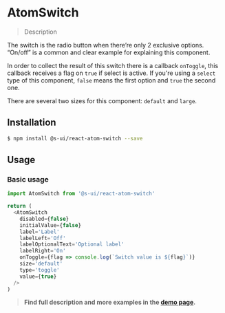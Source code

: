 # AtomSwitch

> Description

The switch is the radio button when there’re only 2 exclusive options. “On/off” is a common and clear example for explaining this component.

In order to collect the result of this switch there is a callback `onToggle`, this callback receives a flag on `true` if select is active. If you're using a `select` type of this component, `false` means the first option and `true` the second one.

There are several two sizes for this component: `default` and `large`.

## Installation

```sh
$ npm install @s-ui/react-atom-switch --save
```

## Usage

### Basic usage
```js
import AtomSwitch from '@s-ui/react-atom-switch'

return (
  <AtomSwitch
    disabled={false}
    initialValue={false}
    label='Label'
    labelLeft='Off'
    labelOptionalText='Optional label'
    labelRight='On'
    onToggle={flag => console.log(`Switch value is ${flag}`)}
    size='default'
    type='toggle'
    value={true}
  />
)
```


> **Find full description and more examples in the [demo page](https://sui-components.now.sh/workbench/atom/switch/demo).**
